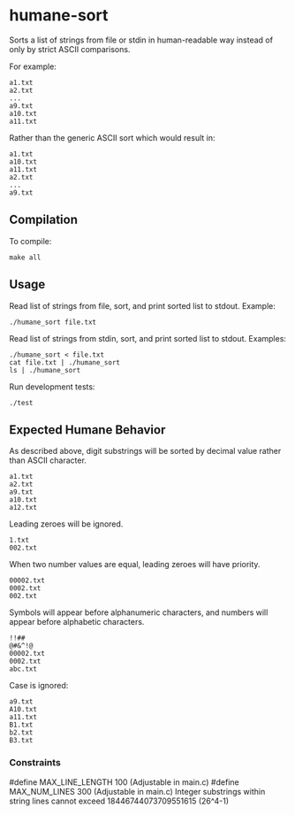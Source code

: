 humane-sort
===========

Sorts a list of strings from file or stdin in human-readable way
instead of only by strict ASCII comparisons.

For example:

	a1.txt
	a2.txt
	...
	a9.txt
	a10.txt
	a11.txt

Rather than the generic ASCII sort which would result in:

	a1.txt
	a10.txt
	a11.txt
	a2.txt
	...
	a9.txt

## Compilation

To compile:

	make all

## Usage

Read list of strings from file, sort, and print sorted list to stdout.
Example:

	./humane_sort file.txt

Read list of strings from stdin, sort, and print sorted list to stdout.
Examples:

	./humane_sort < file.txt
	cat file.txt | ./humane_sort
	ls | ./humane_sort

Run development tests:

	./test

## Expected Humane Behavior

As described above, digit substrings will be sorted by decimal value
rather than ASCII character.

	a1.txt
	a2.txt
	a9.txt
	a10.txt
	a12.txt
	
Leading zeroes will be ignored.

	1.txt
	002.txt

When two number values are equal, leading zeroes will have priority.

	00002.txt
	0002.txt
	002.txt

Symbols will appear before alphanumeric characters, and numbers will appear
before alphabetic characters.

	!!##
	@#&^!@
	00002.txt
	0002.txt
	abc.txt

Case is ignored:

	a9.txt
	A10.txt
	a11.txt
	B1.txt
	b2.txt
	B3.txt

### Constraints

#define MAX_LINE_LENGTH	100 (Adjustable in main.c)
#define MAX_NUM_LINES	300 (Adjustable in main.c)
Integer substrings within string lines cannot exceed 18446744073709551615 (26^4-1)